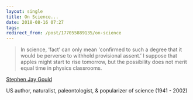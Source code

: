 ```yaml
---
layout: single
title: On Science...
date: 2018-08-16 07:27
tags:
redirect_from: /post/177055889135/on-science
---
```

<blockquote>
  In science, &lsquo;fact&rsquo; can only mean 'confirmed to such a degree that it would be perverse to withhold provisional assent.&rsquo; I suppose that apples might start to rise tomorrow, but the possibility does not merit equal time in physics classrooms.
</blockquote>

[Stephen Jay Gould](https://en.wikipedia.org/wiki/Stephen_Jay_Gould)

US author, naturalist, paleontologist, &amp; popularizer of science (1941 - 2002)
